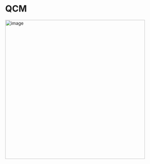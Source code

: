 # QCM
<img width="445" alt="image" src="https://github.com/Melinakhettab/QCM/assets/127565527/488407b6-6aa5-43cb-9fbe-6214a95b787c">
